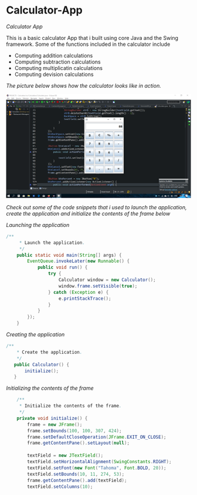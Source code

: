 # Calculator-App

*Calculator App*



This is a basic calculator App that i built using core Java and the Swing framework. 
Some of the functions included in the calculator include 

* Computing addition calculations
* Computing subtraction calculations
* Computing multiplicatin calculations
* Computing devision calculations

*The picture below shows how the calculator looks like in action.*

![](https://github.com/TLABEGO/Calculator-App/blob/master/sample.png)

*Check out some of the code snippets that i used to launch the application, create the application and initialize the contents of the frame below*


*Launching the application*

```java
/**
	 * Launch the application.
	 */
	public static void main(String[] args) {
		EventQueue.invokeLater(new Runnable() {
			public void run() {
				try {
					Calculator window = new Calculator();
					window.frame.setVisible(true);
				} catch (Exception e) {
					e.printStackTrace();
				}
			}
		});
	}
  ```
  
  
  
  
  *Creating the application*
 ```java
 /**
	 * Create the application.
	 */
	public Calculator() {
		initialize();
	}

 ```





*Initializing the contents of the frame*
```java
	/**
	 * Initialize the contents of the frame.
	 */
	private void initialize() {
		frame = new JFrame();
		frame.setBounds(100, 100, 307, 424);
		frame.setDefaultCloseOperation(JFrame.EXIT_ON_CLOSE);
		frame.getContentPane().setLayout(null);

		textField = new JTextField();
		textField.setHorizontalAlignment(SwingConstants.RIGHT);
		textField.setFont(new Font("Tahoma", Font.BOLD, 20));
		textField.setBounds(10, 11, 274, 53);
		frame.getContentPane().add(textField);
		textField.setColumns(10);
```
